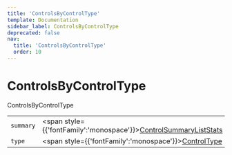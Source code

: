 ```yaml
---
title: 'ControlsByControlType'
template: Documentation
sidebar_label: ControlsByControlType
deprecated: false
nav:
  title: 'ControlsByControlType'
  order: 10
---
```


# ControlsByControlType

<div style={{'fontFamily':'monospace'}}><span style={{'fontSize':'1.5rem','fontWeight':500}}>ControlsByControlType</span></div>





| | | |
| -- | -- | -- |
| `summary` | <span style={{'fontFamily':'monospace'}}><a href="/guardrails/docs/reference/graphql/object/ControlSummaryListStats">ControlSummaryListStats</a></span> |  |
| `type` | <span style={{'fontFamily':'monospace'}}><a href="/guardrails/docs/reference/graphql/object/ControlType">ControlType</a></span> |  |
